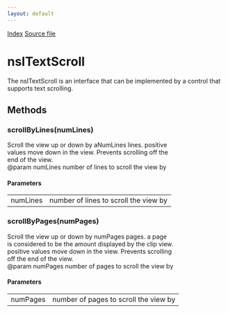 ```yaml
---
layout: default
---
```

<div id='links'><a href="../index.html">Index</a>
<a href="http://dxr.mozilla.org/mozilla-central/source/docshell/base/nsITextScroll.idl">Source file</a>
</div>

# nsITextScroll #
  
The nsITextScroll is an interface that can be implemented by a control that  
supports text scrolling.   
  

## Methods ##

### scrollByLines(numLines) ###
  
Scroll the view up or down by aNumLines lines. positive  
values move down in the view. Prevents scrolling off the  
end of the view.  
@param numLines number of lines to scroll the view by  
  

#### Parameters ####

<table>

<tr>
<td>numLines</td>
<td>number of lines to scroll the view by  
</td>
</tr>

</table>

### scrollByPages(numPages) ###
  
Scroll the view up or down by numPages pages. a page  
is considered to be the amount displayed by the clip view.  
positive values move down in the view. Prevents scrolling  
off the end of the view.  
@param numPages number of pages to scroll the view by  
  

#### Parameters ####

<table>

<tr>
<td>numPages</td>
<td>number of pages to scroll the view by  
</td>
</tr>

</table>

